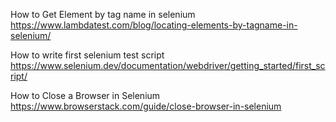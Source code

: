 How to Get Element by tag name in selenium
https://www.lambdatest.com/blog/locating-elements-by-tagname-in-selenium/

How to write first selenium test script
https://www.selenium.dev/documentation/webdriver/getting_started/first_script/

How to Close a Browser in Selenium
https://www.browserstack.com/guide/close-browser-in-selenium
